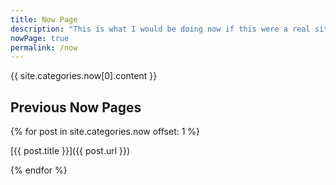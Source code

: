 ```yaml
---
title: Now Page
description: "This is what I would be doing now if this were a real site"
nowPage: true
permalink: /now
---
```


{{ site.categories.now[0].content }}

## Previous Now Pages

{% for post in site.categories.now offset: 1 %}

[{{ post.title }}]({{ post.url }})

{% endfor %}